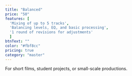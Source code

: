 ```yaml
---
title: "Balanced"
price: "50"
features: [
  'Mixing of up to 5 tracks', 
  'Balancing levels, EQ, and basic processing', 
  '1 round of revisions for adjustments'
  ]
btnText: ""
color: "#fbf8cc"
pricing: true
category: "master"
---
```


For short films, student projects, or small-scale productions.